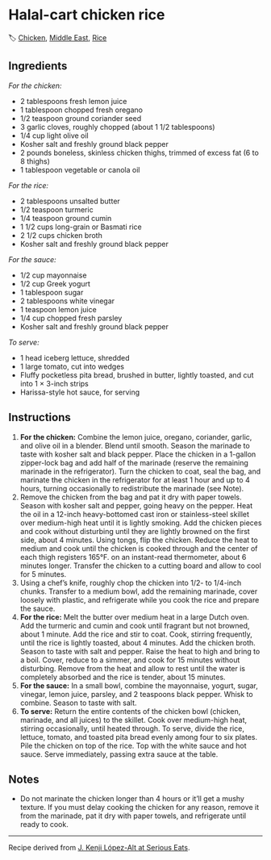 # Halal-cart chicken rice

🏷  [Chicken](../ingredients/chicken.md), [Middle East](../cuisines/middle-east.md), [Rice](../ingredients/rice.md)

## Ingredients

*For the chicken:*

- 2 tablespoons fresh lemon juice
- 1 tablespoon chopped fresh oregano
- 1/2 teaspoon ground coriander seed
- 3 garlic cloves, roughly chopped (about 1 1/2 tablespoons)
- 1/4 cup light olive oil
- Kosher salt and freshly ground black pepper
- 2 pounds boneless, skinless chicken thighs, trimmed of excess fat (6 to 8 thighs)
- 1 tablespoon vegetable or canola oil

*For the rice:*

- 2 tablespoons unsalted butter
- 1/2 teaspoon turmeric
- 1/4 teaspoon ground cumin
- 1 1/2 cups long-grain or Basmati rice
- 2 1/2 cups chicken broth
- Kosher salt and freshly ground black pepper

*For the sauce:*

- 1/2 cup mayonnaise
- 1/2 cup Greek yogurt
- 1 tablespoon sugar
- 2 tablespoons white vinegar
- 1 teaspoon lemon juice
- 1/4 cup chopped fresh parsley
- Kosher salt and freshly ground black pepper

*To serve:*

- 1 head iceberg lettuce, shredded
- 1 large tomato, cut into wedges
- Fluffy pocketless pita bread, brushed in butter, lightly toasted, and cut into 1 × 3-inch strips
- Harissa-style hot sauce, for serving

## Instructions

1. **For the chicken:** Combine the lemon juice, oregano, coriander, garlic, and olive oil in a blender. Blend until smooth. Season the marinade to taste with kosher salt and black pepper. Place the chicken in a 1-gallon zipper-lock bag and add half of the marinade (reserve the remaining marinade in the refrigerator). Turn the chicken to coat, seal the bag, and marinate the chicken in the refrigerator for at least 1 hour and up to 4 hours, turning occasionally to redistribute the marinade (see Note).
2. Remove the chicken from the bag and pat it dry with paper towels. Season with kosher salt and pepper, going heavy on the pepper. Heat the oil in a 12-inch heavy-bottomed cast iron or stainless-steel skillet over medium-high heat until it is lightly smoking. Add the chicken pieces and cook without disturbing until they are lightly browned on the first side, about 4 minutes. Using tongs, flip the chicken. Reduce the heat to medium and cook until the chicken is cooked through and the center of each thigh registers 165°F. on an instant-read thermometer, about 6 minutes longer. Transfer the chicken to a cutting board and allow to cool for 5 minutes.
3. Using a chef’s knife, roughly chop the chicken into 1/2- to 1/4-inch chunks. Transfer to a medium bowl, add the remaining marinade, cover loosely with plastic, and refrigerate while you cook the rice and prepare the sauce.
4. **For the rice:** Melt the butter over medium heat in a large Dutch oven. Add the turmeric and cumin and cook until fragrant but not browned, about 1 minute. Add the rice and stir to coat. Cook, stirring frequently, until the rice is lightly toasted, about 4 minutes. Add the chicken broth. Season to taste with salt and pepper. Raise the heat to high and bring to a boil. Cover, reduce to a simmer, and cook for 15 minutes without disturbing. Remove from the heat and allow to rest until the water is completely absorbed and the rice is tender, about 15 minutes.
5. **For the sauce:** In a small bowl, combine the mayonnaise, yogurt, sugar, vinegar, lemon juice, parsley, and 2 teaspoons black pepper. Whisk to combine. Season to taste with salt.
6. **To serve:** Return the entire contents of the chicken bowl (chicken, marinade, and all juices) to the skillet. Cook over medium-high heat, stirring occasionally, until heated through. To serve, divide the rice, lettuce, tomato, and toasted pita bread evenly among four to six plates. Pile the chicken on top of the rice. Top with the white sauce and hot sauce. Serve immediately, passing extra sauce at the table.

## Notes

- Do not marinate the chicken longer than 4 hours or it’ll get a mushy texture. If you must delay cooking the chicken for any reason, remove it from the marinade, pat it dry with paper towels, and refrigerate until ready to cook.

---

Recipe derived from [J. Kenji López-Alt at Serious Eats](https://www.seriouseats.com/serious-eats-halal-cart-style-chicken-and-rice-white-sauce-recipe).
